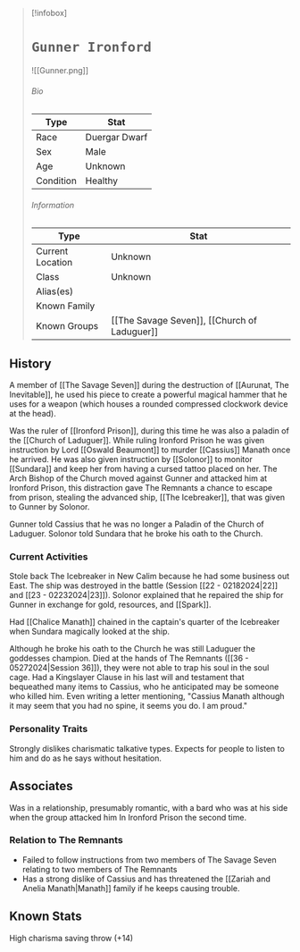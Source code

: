 > [!infobox]
> # `Gunner Ironford` 
> ![[Gunner.png]]
> ###### Bio
> Type |  Stat |
> ---|---|
> Race | Duergar Dwarf| 
> Sex | Male| 
> Age | Unknown|
> Condition | Healthy |
> ######  Information
> Type |  Stat |
> ---|---|
> Current Location | Unknown|
> Class | Unknown |
> Alias(es) |  |
> Known Family | |
> Known Groups | [[The Savage Seven]], [[Church of Laduguer]] |
 
## History
A member of [[The Savage Seven]] during the destruction of [[Aurunat, The Inevitable]], he used his piece to create a powerful magical hammer that he uses for a weapon (which houses a rounded compressed clockwork device at the head).

Was the ruler of [[Ironford Prison]], during this time he was also a paladin of the [[Church of Laduguer]]. While ruling Ironford Prison he was given instruction by Lord [[Oswald Beaumont]] to murder [[Cassius]] Manath once he arrived. He was also given instruction by [[Solonor]] to monitor [[Sundara]] and keep her from having a cursed tattoo placed on her. The Arch Bishop of the Church moved against Gunner and attacked him at Ironford Prison, this distraction gave The Remnants a chance to escape from prison, stealing the advanced ship, [[The Icebreaker]], that was given to Gunner by Solonor.

Gunner told Cassius that he was no longer a Paladin of the Church of Laduguer. Solonor told Sundara that he broke his oath to the Church.

### Current Activities
Stole back The Icebreaker in New Calim because he had some business out East. The ship was destroyed in the battle (Session [[22 - 02182024|22]] and [[23 - 02232024|23]]). Solonor explained that he repaired the ship for Gunner in exchange for gold, resources, and [[Spark]].

Had [[Chalice Manath]] chained in the captain's quarter of the Icebreaker when Sundara magically looked at the ship.   

Although he broke his oath to the Church he was still Laduguer the goddesses champion. Died at the hands of The Remnants ([[36 - 05272024|Session 36]]), they were not able to trap his soul in the soul cage. Had a Kingslayer Clause in his last will and testament that bequeathed many items to Cassius, who he anticipated may be someone who killed him. Even writing a letter mentioning, "Cassius Manath although it may seem that you had no spine, it seems you do. I am proud."

### Personality Traits
Strongly dislikes charismatic talkative types. Expects for people to listen to him and do as he says without hesitation.

## Associates
Was in a relationship, presumably romantic, with a bard who was at his side when the group attacked him In Ironford Prison the second time.

### Relation to The Remnants 
- Failed to follow instructions from two members of The Savage Seven relating to two members of The Remnants
- Has a strong dislike of Cassius and has threatened the [[Zariah and Anelia Manath|Manath]] family if he keeps causing trouble.

## Known Stats
High charisma saving throw (+14)